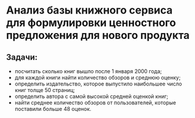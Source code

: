 # Анализ базы книжного сервиса для формулировки ценностного предложения для нового продукта

## Задачи:
 - посчитать сколько книг вышло после 1 января 2000 года;
 - для каждой книги найти количество обзоров и среднюю оценку;
 - определить издательство, которое выпустило наибольшее число книг толще 50 страниц;
 - определить автора с самой высокой средней оценкой книг;  
 - найти среднее количество обзоров от пользователей, которые поставили больше 48 оценок.


